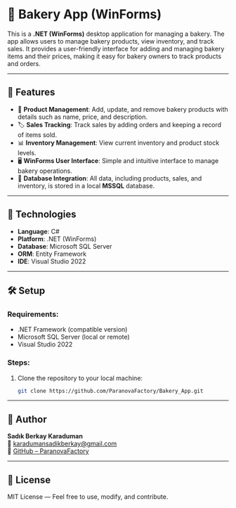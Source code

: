 # 🍞 Bakery App (WinForms)

This is a **.NET (WinForms)** desktop application for managing a bakery. The app allows users to manage bakery products, view inventory, and track sales. It provides a user-friendly interface for adding and managing bakery items and their prices, making it easy for bakery owners to track products and orders.

---

## 🚀 Features

- 🍩 **Product Management**: Add, update, and remove bakery products with details such as name, price, and description.
- 🏷 **Sales Tracking**: Track sales by adding orders and keeping a record of items sold.
- 📊 **Inventory Management**: View current inventory and product stock levels.
- 🖥 **WinForms User Interface**: Simple and intuitive interface to manage bakery operations.
- 💾 **Database Integration**: All data, including products, sales, and inventory, is stored in a local **MSSQL** database.

---

## 🧱 Technologies

- **Language**: C#
- **Platform**: .NET (WinForms)
- **Database**: Microsoft SQL Server
- **ORM**: Entity Framework
- **IDE**: Visual Studio 2022

---

## 🛠 Setup

### Requirements:
- .NET Framework (compatible version)
- Microsoft SQL Server (local or remote)
- Visual Studio 2022

### Steps:
1. Clone the repository to your local machine:
   ```bash
   git clone https://github.com/ParanovaFactory/Bakery_App.git

---

## 👤 Author

**Sadık Berkay Karaduman**  
📧 [karadumansadikberkay@gmail.com](mailto:karadumansadikberkay@gmail.com)  
🔗 [GitHub – ParanovaFactory](https://github.com/ParanovaFactory)

---

## 📄 License

MIT License — Feel free to use, modify, and contribute.
